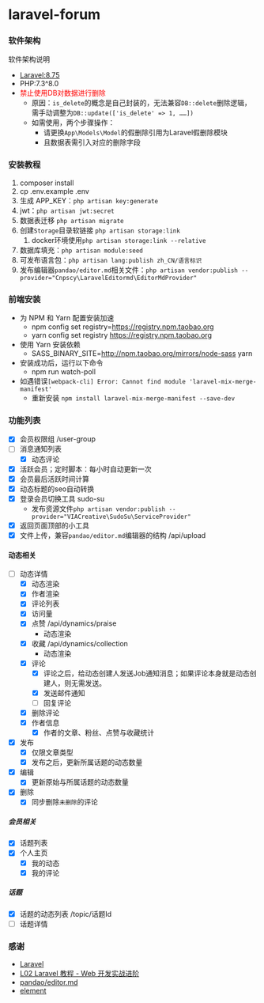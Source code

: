 # laravel-forum

### 软件架构
软件架构说明
- [Laravel:8.75](https://github.com/laravel)
- PHP:7.3^8.0
- <font color='red'>禁止使用DB对数据进行删除</font>
  - 原因：`is_delete`的概念是自己封装的，无法兼容`DB::delete`删除逻辑，需手动调整为`DB::update(['is_delete' => 1, ……])`
  - 如需使用，两个步骤操作：
    - 请更换`App\Models\Model`的假删除引用为Laravel假删除模块
    - 且数据表需引入对应的删除字段  


### 安装教程
1. composer install
2. cp .env.example .env
3. 生成 APP_KEY：`php artisan key:generate`
4. jwt：`php artisan jwt:secret`
5. 数据表迁移 `php artisan migrate`
6. 创建`Storage`目录软链接 `php artisan storage:link`
   1. docker环境使用`php artisan storage:link --relative`
7. 数据库填充：`php artisan module:seed`
8. 可发布语言包：`php artisan lang:publish zh_CN/语言标识`
9. 发布编辑器`pandao/editor.md`相关文件：`php artisan vendor:publish --provider="Cnpscy\LaravelEditormd\EditorMdProvider"`

### 前端安装
- 为 NPM 和 Yarn 配置安装加速
  - npm config set registry=https://registry.npm.taobao.org
  - yarn config set registry https://registry.npm.taobao.org
- 使用 Yarn 安装依赖
  - SASS_BINARY_SITE=http://npm.taobao.org/mirrors/node-sass yarn
- 安装成功后，运行以下命令
  - npm run watch-poll
- 如遇错误`[webpack-cli] Error: Cannot find module 'laravel-mix-merge-manifest'`
  - 重新安装 `npm install laravel-mix-merge-manifest --save-dev`

### 功能列表
- [X] 会员权限组 /user-group
- [ ] 消息通知列表
  + [X] 动态评论
- [X] 活跃会员；定时脚本：每小时自动更新一次
- [X] 会员最后活跃时间计算
- [X] 动态标题的seo自动转换
- [X] 登录会员切换工具 sudo-su
  - 发布资源文件`php artisan vendor:publish --provider="VIACreative\SudoSu\ServiceProvider"`
- [X] 返回页面顶部的小工具
- [X] 文件上传，兼容`pandao/editor.md`编辑器的结构 /api/upload

#### 动态相关
  + [ ] 动态详情
    + [X] 动态渲染
    + [X] 作者渲染
    + [X] 评论列表
    + [X] 访问量
    + [X] 点赞 /api/dynamics/praise
      + 动态渲染
    + [X] 收藏 /api/dynamics/collection
      + 动态渲染
    + [X] 评论
      * [X] 评论之后，给动态创建人发送Job通知消息；如果评论本身就是动态创建人，则无需发送。
      * [X] 发送邮件通知
      * [ ] 回复评论
    * [X] 删除评论
    * [X] 作者信息
      - [X] 作者的文章、粉丝、点赞与收藏统计
  + [X] 发布
    + [X] 仅限文章类型
    + [X] 发布之后，更新所属话题的动态数量
  + [X] 编辑
      + [X] 更新原始与所属话题的动态数量
  + [X] 删除
    * [X] 同步删除`未删除`的评论 

##### 会员相关
- [X] 话题列表
- [X] 个人主页
  + [X] 我的动态
  + [X] 我的评论

##### 话题
- [X] 话题的动态列表 /topic/话题Id
- [ ] 话题详情

### 感谢
- [Laravel](https://github.com/laravel)
- [L02 Laravel 教程 - Web 开发实战进阶](https://learnku.com/courses/laravel-intermediate-training/8.x)
- [pandao/editor.md](https://github.com/pandao/editor.md)
- [element](https://element.eleme.cn)
